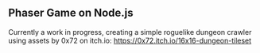 ## Phaser Game on Node.js

Currently a work in progress, creating a simple roguelike dungeon crawler using assets by 0x72 on itch.io: https://0x72.itch.io/16x16-dungeon-tileset
